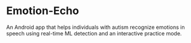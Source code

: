 # Emotion-Echo
An Android app that helps individuals with autism recognize emotions in speech using real-time ML detection and an interactive practice mode.
